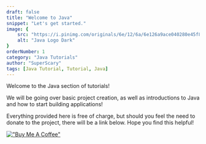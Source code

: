 ```yaml
---
draft: false
title: "Welcome to Java"
snippet: "Let's get started."
image: {
    src: "https://i.pinimg.com/originals/6e/12/6a/6e126a9ace040280e45f8144cf0cb2c8.jpg",
    alt: "Java Logo Dark"
}
orderNumber: 1
category: "Java Tutorials"
author: "SuperScary"
tags: [Java Tutorial, Tutorial, Java]
---
```


Welcome to the Java section of tutorials!

We will be going over basic project creation, as well as introductions to Java and how to start building applications!

Everything provided here is free of charge, but should you feel the need to donate to the project, there will be a link 
below. Hope you find this helpful!

[!["Buy Me A Coffee"](https://www.buymeacoffee.com/assets/img/custom_images/orange_img.png)](https://buymeacoffee.com/superscary)
